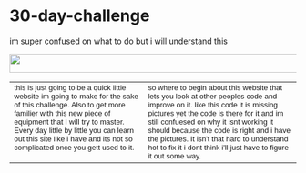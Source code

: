 # 30-day-challenge
im super confused on what to do but i will understand this

<html>
<body>
<div id="apDiv1">
  <map name="Map" id="Map">
    <area shape="rect" coords="879,97,956,121" href="faqs.html" target="_top" alt="Faqs" />
    <area shape="rect" coords="645,99,847,119" href="hero_history.html" target="_top" alt="Hero History" />
    <area shape="rect" coords="392,97,614,119" href="famous_feats.html" target="_top" alt="Famous Feats" />
    <area shape="rect" coords="129,101,362,118" href="arch_enemies.html" target="_top" alt="Arch Enemies" />
    <area shape="rect" coords="4,99,101,117" href="index.html" target="_top" alt="Home Page" />
  </map>
</div>
<div id="apDiv2">
  <map name="Map2" id="Map2">
    <area shape="rect" coords="0,5,67,31" href="index.html" target="_right" alt="Home Page" />
    <area shape="rect" coords="89,5,244,27" href="arch_enemies.html" target="_top" alt="Arch Enemies" />
    <area shape="rect" coords="264,4,411,26" href="famous_feats.html" target="_top" alt="Famous Feats" />
    <area shape="rect" coords="434,5,569,28" href="hero_history.html" target="_top" alt="Hero History" />
    <area shape="rect" coords="590,5,643,29" href="faqs.html" target="_top" alt="Faqs" />
  </map>
<img src="githubfooter.jpg" width="1422" height="33" usemap="#Map3" border="0" />
<map name="Map3" id="Map3">
  <area shape="rect" coords="4,6,95,29" href="index.html" target="_top" alt="Home" />
  <area shape="rect" coords="126,6,363,28" href="arch_enemies.html" target="_top" alt="Arch Enemies " />
  <area shape="rect" coords="384,6,612,29" href="famous_feats.html" target="_top" />
  <area shape="rect" coords="640,5,847,31" href="hero_history.html" target="_top" alt="Hero History" />
  <area shape="rect" coords="880,5,952,29" href="faqs.html" target="_top" alt="Faqs" />
</map>
</div>
<div id="apDiv3">
<table width="500" height="250" border="0" cellpadding="5">
  <tr>
  <td align=laft valign=top><font face=arial size=2>this is just going to be a quick little website im going to make for the sake of this challenge. Also to get more familier with this new piece of equipment that I will try to master. Every day little by little you can learn out this site like i have and its not so complicated once you gett used to it.</td></font>
  <td align=left valign=top><font face=arial size=2>  so where to begin about this website that lets you look at other peoples code and improve on it. like this code it is missing pictures yet the code is there for it and im still confuesed on why it isnt working it should because the code is right and i have the pictures. It isn't that hard to understand hot to fix it i dont think i'll just have to figure it out some way.</td></table>
  </tr>
 </table>
</div>
</body>
</html>
